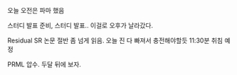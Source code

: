 오늘 오전은 파마 했음

스터디 발표 준비, 스터디 발표.. 이걸로 오후가 날라갔다.

Residual SR 논문 절반 좀 넘게 읽음. 오늘 진 다 빠져서 충전해야할듯 11:30분 취침 예정

PRML 압수. 두달 뒤에 보자.
